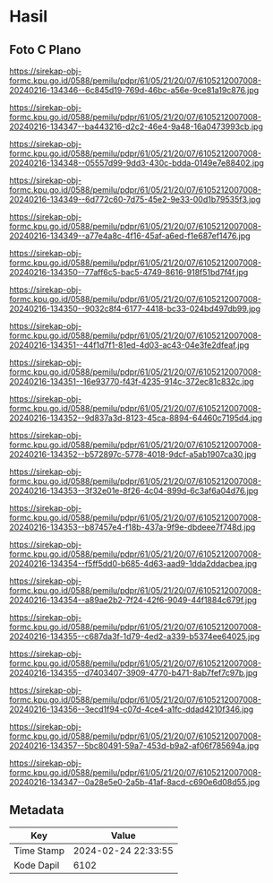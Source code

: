 # Hasil

## Foto C Plano

https://sirekap-obj-formc.kpu.go.id/0588/pemilu/pdpr/61/05/21/20/07/6105212007008-20240216-134346--6c845d19-769d-46bc-a56e-9ce81a19c876.jpg

https://sirekap-obj-formc.kpu.go.id/0588/pemilu/pdpr/61/05/21/20/07/6105212007008-20240216-134347--ba443216-d2c2-46e4-9a48-16a0473993cb.jpg

https://sirekap-obj-formc.kpu.go.id/0588/pemilu/pdpr/61/05/21/20/07/6105212007008-20240216-134348--05557d99-9dd3-430c-bdda-0149e7e88402.jpg

https://sirekap-obj-formc.kpu.go.id/0588/pemilu/pdpr/61/05/21/20/07/6105212007008-20240216-134349--6d772c60-7d75-45e2-9e33-00d1b79535f3.jpg

https://sirekap-obj-formc.kpu.go.id/0588/pemilu/pdpr/61/05/21/20/07/6105212007008-20240216-134349--a77e4a8c-4f16-45af-a6ed-f1e687ef1476.jpg

https://sirekap-obj-formc.kpu.go.id/0588/pemilu/pdpr/61/05/21/20/07/6105212007008-20240216-134350--77aff6c5-bac5-4749-8616-918f51bd7f4f.jpg

https://sirekap-obj-formc.kpu.go.id/0588/pemilu/pdpr/61/05/21/20/07/6105212007008-20240216-134350--9032c8f4-6177-4418-bc33-024bd497db99.jpg

https://sirekap-obj-formc.kpu.go.id/0588/pemilu/pdpr/61/05/21/20/07/6105212007008-20240216-134351--44f1d7f1-81ed-4d03-ac43-04e3fe2dfeaf.jpg

https://sirekap-obj-formc.kpu.go.id/0588/pemilu/pdpr/61/05/21/20/07/6105212007008-20240216-134351--16e93770-f43f-4235-914c-372ec81c832c.jpg

https://sirekap-obj-formc.kpu.go.id/0588/pemilu/pdpr/61/05/21/20/07/6105212007008-20240216-134352--9d837a3d-8123-45ca-8894-64460c7195d4.jpg

https://sirekap-obj-formc.kpu.go.id/0588/pemilu/pdpr/61/05/21/20/07/6105212007008-20240216-134352--b572897c-5778-4018-9dcf-a5ab1907ca30.jpg

https://sirekap-obj-formc.kpu.go.id/0588/pemilu/pdpr/61/05/21/20/07/6105212007008-20240216-134353--3f32e01e-8f26-4c04-899d-6c3af6a04d76.jpg

https://sirekap-obj-formc.kpu.go.id/0588/pemilu/pdpr/61/05/21/20/07/6105212007008-20240216-134353--b87457e4-f18b-437a-9f9e-dbdeee7f748d.jpg

https://sirekap-obj-formc.kpu.go.id/0588/pemilu/pdpr/61/05/21/20/07/6105212007008-20240216-134354--f5ff5dd0-b685-4d63-aad9-1dda2ddacbea.jpg

https://sirekap-obj-formc.kpu.go.id/0588/pemilu/pdpr/61/05/21/20/07/6105212007008-20240216-134354--a89ae2b2-7f24-42f6-9049-44f1884c679f.jpg

https://sirekap-obj-formc.kpu.go.id/0588/pemilu/pdpr/61/05/21/20/07/6105212007008-20240216-134355--c687da3f-1d79-4ed2-a339-b5374ee64025.jpg

https://sirekap-obj-formc.kpu.go.id/0588/pemilu/pdpr/61/05/21/20/07/6105212007008-20240216-134355--d7403407-3909-4770-b471-8ab7fef7c97b.jpg

https://sirekap-obj-formc.kpu.go.id/0588/pemilu/pdpr/61/05/21/20/07/6105212007008-20240216-134356--3ecd1f94-c07d-4ce4-a1fc-ddad4210f346.jpg

https://sirekap-obj-formc.kpu.go.id/0588/pemilu/pdpr/61/05/21/20/07/6105212007008-20240216-134357--5bc80491-59a7-453d-b9a2-af06f785694a.jpg

https://sirekap-obj-formc.kpu.go.id/0588/pemilu/pdpr/61/05/21/20/07/6105212007008-20240216-134347--0a28e5e0-2a5b-41af-8acd-c690e6d08d55.jpg


## Metadata

| Key        | Value               |
| ---------- | ------------------- |
| Time Stamp | 2024-02-24 22:33:55 |
| Kode Dapil | 6102                |



